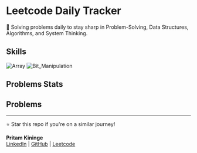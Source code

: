 # Leetcode Daily Tracker

🚀 Solving problems daily to stay sharp in Problem-Solving, Data Structures, Algorithms, and System Thinking.



## Skills 

![Array](https://img.shields.io/badge/Array-gray)
![Bit_Manipulation](https://img.shields.io/badge/Bit_Manipulation-gray)



## Problems Stats



## Problems 

---

⭐ Star this repo if you're on a similar journey!

**Pritam Kininge**    
[LinkedIn](https://linkedin.com/in/pritam-kininge)  |  [GitHub](https://github.com/kininge)  |  [Leetcode](https://leetcode.com/u/kininge007/)
